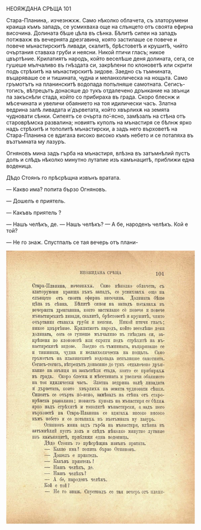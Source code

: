 ﻿НЕОЯЖДАНА СРѢЩА	101

Стара-Планина,. изчезнжхж. Само нѣколко облачета, съ златорумени краища къмъ западъ, се усмихваха още на слънцето отъ своята ефирна височина. Долината бѣше цѣла въ сѣнка. Бѣлитѣ сипеи на западъ потжвахж въ вечернята дрезгавина, която застилаше се повече и повече мънастирскитѣ ливади, скалитѣ, брѣстоветѣ и крушитѣ, чийто очъртания ставаха груби и неясни. Никой птичи гласъ; никое цвъртѣние. Крилатиятъ народъ, който веселѣше деня долината, сега, се гушеше мълчаливо въ гнѣздата си, закрѣпени по клоноветѣ или скрити подъ стрѣхитѣ на мънастирскитѣ зидове. Заедно съ тъмнината, въцаряваше се и тишината, чудна и меланхолическа на нощьта. Само гръмотътъ на планинскитѣ водопада попълняше самотната. Сегисъ-тогисъ, вѣтрецътъ донасяше до тукъ отдалечено дрънкание на звънци па закъснѣли стада, който со прибираха въ града. Скоро блеснж и мѣсечината и увеличи обаянието на тоя идилически часъ. Златна ведрина залѣ ливадата и́ дърветата, който хвърлихѫ на земята чудновати сѣнки. Сипеятъ се очърта по́-ясно, замѣзалъ на стѣна отъ староврѣмска развалина; новиятъ куполъ на мънастиря се бѣлнж ярко надъ стрѣхитѣ и тополитѣ мънастирски, а задъ него върховетѣ на Стара-Планина се вдигаха високо високо къмъ небето и се потапяха въ възтъмната му лазуръ.

Огняновъ мина задъ гърба на мънастиря, влѣзна въ затъмнѣлий пустъ долъ и слѣдъ нѣколко минутно лутапие изъ камънацитѣ, приближи една воденица.

Дѣдо Стоянъ го прѣсрѣщна извънъ вратата.

— Какво има? попита бързо Огняновъ.

— Дошелъ е приятель.

— Какъвъ приятель ?

— Нашъ челѣкъ, де. — Нашъ челѣкъ? — А бе, народенъ челѣкъ. Кой е той?

— Не го знаж. Спустпалъ се тая вечерь отъ плани-

![original](images/118.jpg)

